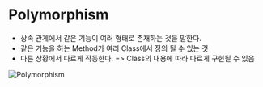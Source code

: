 Polymorphism
================
+ 상속 관계에서 같은 기능이 여러 형태로 존재하는 것을 말한다.
+ 같은 기능을 하는 Method가 여러 Class에서 정의 될 수 있는 것
+ 다른 상황에서 다르게 작동한다. => Class의 내용에 따라 다르게 구현될 수 있음




![Polymorphism](/https://i1.wp.com/www.brightdevelopers.com/wp-content/uploads/2017/08/polymorphism-big.png?fit=562%2C382&ssl=1)
